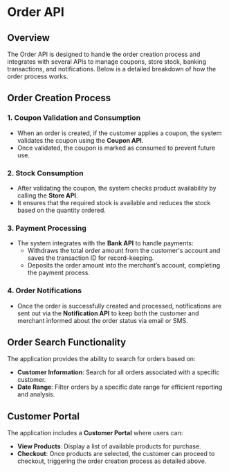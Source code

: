 # Order API

## Overview
The Order API is designed to handle the order creation process and integrates with several APIs to manage coupons, store stock, banking transactions, and notifications. Below is a detailed breakdown of how the order process works.

## Order Creation Process

### 1. Coupon Validation and Consumption
- When an order is created, if the customer applies a coupon, the system validates the coupon using the **Coupon API**.
- Once validated, the coupon is marked as consumed to prevent future use.

### 2. Stock Consumption
- After validating the coupon, the system checks product availability by calling the **Store API**.
- It ensures that the required stock is available and reduces the stock based on the quantity ordered.

### 3. Payment Processing
- The system integrates with the **Bank API** to handle payments:
  - Withdraws the total order amount from the customer's account and saves the transaction ID for record-keeping.
  - Deposits the order amount into the merchant’s account, completing the payment process.

### 4. Order Notifications
- Once the order is successfully created and processed, notifications are sent out via the **Notification API** to keep both the customer and merchant informed about the order status via email or SMS.

## Order Search Functionality
The application provides the ability to search for orders based on:
- **Customer Information**: Search for all orders associated with a specific customer.
- **Date Range**: Filter orders by a specific date range for efficient reporting and analysis.

## Customer Portal
The application includes a **Customer Portal** where users can:
- **View Products**: Display a list of available products for purchase.
- **Checkout**: Once products are selected, the customer can proceed to checkout, triggering the order creation process as detailed above.
